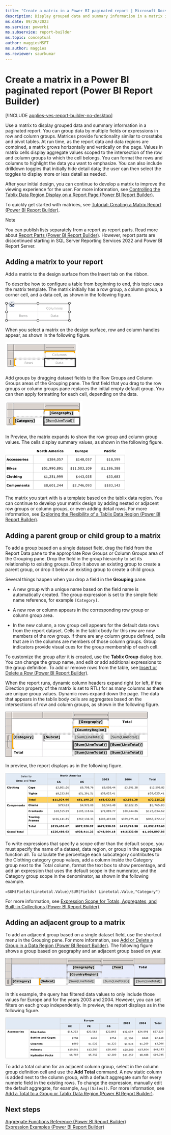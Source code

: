 ```yaml
---
title: "Create a matrix in a Power BI paginated report | Microsoft Docs"
description: Display grouped data and summary information in a matrix in a paginated report, which provides functionality in Power BI Report Builder similar to crosstabs and pivot tables.
ms.date: 09/26/2023
ms.service: powerbi
ms.subservice: report-builder
ms.topic: conceptual
author: maggiesMSFT
ms.author: maggies
ms.reviewer: saurkumar
---
```

# Create a matrix in a Power BI paginated report (Power BI Report Builder)

[!INCLUDE [applies-yes-report-builder-no-desktop](../../includes/applies-yes-report-builder-no-desktop.md)]

  Use a matrix to display grouped data and summary information in a paginated report. You can group data by multiple fields or expressions in row and column groups. Matrices provide functionality similar to crosstabs and pivot tables. At run time, as the report data and data regions are combined, a matrix grows horizontally and vertically on the page. Values in matrix cells display aggregate values scoped to the intersection of the row and column groups to which the cell belongs. You can format the rows and columns to highlight the data you want to emphasize. You can also include drilldown toggles that initially hide detail data; the user can then select the toggles to display more or less detail as needed.  
  
 After your initial design, you can continue to develop a matrix to improve the viewing experience for the user. For more information, see [Controlling the Tablix Data Region Display on a Report Page &#40;Power BI Report Builder&#41;](/sql/reporting-services/report-design/controlling-the-tablix-data-region-display-on-a-report-page).  
  
 To quickly get started with matrices, see [Tutorial: Creating a Matrix Report &#40;Power BI Report Builder&#41;](/sql/reporting-services/tutorial-creating-a-matrix-report-report-builder).  
  
> [!NOTE]  
>  You can publish lists separately from a report as report parts. Read more about [Report Parts (Power BI Report Builder)](/sql/reporting-services/report-design/report-parts-report-builder-and-ssrs). However, report parts are discontinued starting in SQL Server Reporting Services 2022 and Power BI Report Server.
  
##  <a name="AddingMatrix"></a> Adding a matrix to your report  
 Add a matrix to the design surface from the Insert tab on the ribbon.   
  
 To describe how to configure a table from beginning to end, this topic uses the matrix template.  The matrix initially has a row group, a column group, a corner cell, and a data cell, as shown in the following figure.  
  
 ![Screenshot of a Blank Matrix with 1 row and 1 column group](media/matrix-template-new.gif "Screenshot of a Blank Matrix with 1 row and 1 column group")  
  
 When you select a matrix on the design surface, row and column handles appear, as shown in the following figure.  
  
 ![Screenshot of a New Matrix added from Toolbox, selected](media/matrix-template-new-selected.gif "Screenshot of a New Matrix added from Toolbox, selected")  
  
 Add groups by dragging dataset fields to the Row Groups and Column Groups areas of the Grouping pane. The first field that you drag to the row groups or column groups pane replaces the initial empty default group. You can then apply formatting for each cell, depending on the data.  
  
 ![Screenshot of a Matrix, Category row and Geography column group](media/basic-matrix-design.gif "Screenshot of a Matrix, Category row and Geography column group")  
  
 In Preview, the matrix expands to show the row group and column group values. The cells display summary values, as shown in the following figure.  
  
 ![Screenshot of a Preview for rendered matrix with expanded groups](media/basic-matrix-preview.gif "Screenshot of a Preview for rendered matrix with expanded groups")  
  
 The matrix you start with is a template based on the tablix data region. You can continue to develop your matrix design by adding nested or adjacent row groups or column groups, or even adding detail rows. For more information, see [Exploring the Flexibility of a Tablix Data Region &#40;Power BI Report Builder&#41;](/sql/reporting-services/report-design/exploring-the-flexibility-of-a-tablix-data-region-report-builder-and-ssrs).  
  
  
##  <a name="AddingParentGroupChild"></a> Adding a parent group or child group to a matrix  
 To add a group based on a single dataset field, drag the field from the Report Data pane to the appropriate Row Groups or Column Groups area of the Grouping pane. Drop the field in the group hierarchy to set its relationship to existing groups. Drop it above an existing group to create a parent group, or drop it below an existing group to create a child group.  
  
 Several things happen when you drop a field in the **Grouping** pane:  
  
-   A new group with a unique name based on the field name is automatically created. The group expression is set to the simple field name reference, for example `[Category]`.  
  
-   A new row or column appears in the corresponding row group or column group area.  
  
-   In the new column, a row group cell appears for the default data rows from the report dataset. Cells in the tablix body for this row are now members of the row group. If there are any column groups defined, cells that are in the columns are members of those column groups. Group indicators provide visual cues for the group membership of each cell.  
  
 To customize the group after it is created, use the **Tablix Group** dialog box. You can change the group name, and edit or add additional expressions to the group definition. To add or remove rows from the table, see [Insert or Delete a Row &#40;Power BI Report Builder&#41;](/sql/reporting-services/report-design/insert-or-delete-a-row-report-builder-and-ssrs).  
  
 When the report runs, dynamic column headers expand right (or left, if the Direction property of the matrix is set to RTL) for as many columns as there are unique group values. Dynamic rows expand down the page. The data that appears in the tablix body cells are aggregates based on the intersections of row and column groups, as shown in the following figure.  
  
 ![Screenshot of a Matrix, nested row and column groups with totals](media/basic-matrix-nested-groups-totals-design.gif "Screenshot of a Matrix, nested row and column groups with totals")  
  
 In preview, the report displays as in the following figure.  
  
 ![Screenshot of a Nested Groups in Preview](media/basic-matrix-nested-groups-totals-preview.gif "Screenshot of a Nested Groups in Preview")  
  
 To write expressions that specify a scope other than the default scope, you must specify the name of a dataset, data region, or group in the aggregate function all. To calculate the percentage each subcategory contributes to the Clothing category group values, add a column inside the Category group next to the Total column, format the text box to show percentage, and add an expression that uses the default scope in the numerator, and the Category group scope in the denominator, as shown in the following example.  
  
 `=SUM(Fields!Linetotal.Value)/SUM(Fields! Linetotal.Value,"Category")`  
  
 For more information, see [Expression Scope for Totals, Aggregates, and Built-in Collections &#40;Power BI Report Builder&#41;](../../paginated-reports/expressions/expression-scope-for-totals-aggregates-and-built-in-collections.md).  
  
  
##  <a name="AddingAdjacentGroup"></a> Adding an adjacent group to a matrix  
 To add an adjacent group based on a single dataset field, use the shortcut menu in the Grouping pane. For more information, see [Add or Delete a Group in a Data Region &#40;Power BI Report Builder&#41;](../../paginated-reports/report-design/add-delete-group-data-region-report-builder.md). The following figure shows a group based on geography and an adjacent group based on year.  
  
 ![Screenshot of a Adjacent Column Groups for Geography and Year](media/basic-matrix-adjacent-groups-design.gif "Screenshot of a Adjacent Column Groups for Geography and Year")  
  
 In this example, the query has filtered data values to only include those values for Europe and for the years 2003 and 2004. However, you can set filters on each group independently. In preview, the report displays as in the following figure.  
  
 ![Screenshot of a Preview of adjacent column groups](media/basic-matrix-adjacent-groups-preview.gif "Screenshot of a Preview of adjacent column groups")  
  
 To add a total column for an adjacent column group, select in the column group definition cell and use the **Add Total** command. A new static column is added next to the column group, with a default aggregate sum for every numeric field in the existing rows. To change the expression, manually edit the default aggregate, for example, `Avg([Sales])`. For more information, see [Add a Total to a Group or Tablix Data Region &#40;Power BI Report Builder&#41;](/sql/reporting-services/report-design/add-a-total-to-a-group-or-tablix-data-region-report-builder-and-ssrs).  
  
  
## Next steps  
 [Aggregate Functions Reference &#40;Power BI Report Builder&#41;](../../paginated-reports/expressions/report-builder-functions-aggregate-functions-reference.md)   
 [Expression Examples &#40;Power BI Report Builder&#41;](../../paginated-reports/expressions/report-builder-expression-examples.md)  
  
  
